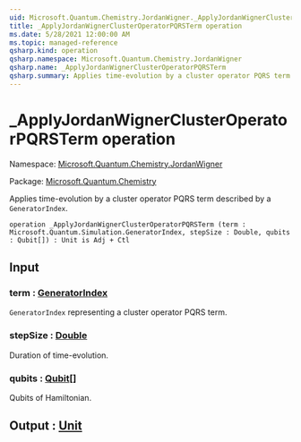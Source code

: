 ```yaml
---
uid: Microsoft.Quantum.Chemistry.JordanWigner._ApplyJordanWignerClusterOperatorPQRSTerm
title: _ApplyJordanWignerClusterOperatorPQRSTerm operation
ms.date: 5/28/2021 12:00:00 AM
ms.topic: managed-reference
qsharp.kind: operation
qsharp.namespace: Microsoft.Quantum.Chemistry.JordanWigner
qsharp.name: _ApplyJordanWignerClusterOperatorPQRSTerm
qsharp.summary: Applies time-evolution by a cluster operator PQRS term described by a `GeneratorIndex`.
---
```


# _ApplyJordanWignerClusterOperatorPQRSTerm operation

Namespace: [Microsoft.Quantum.Chemistry.JordanWigner](xref:Microsoft.Quantum.Chemistry.JordanWigner)

Package: [Microsoft.Quantum.Chemistry](https://nuget.org/packages/Microsoft.Quantum.Chemistry)


Applies time-evolution by a cluster operator PQRS term described by a `GeneratorIndex`.

```qsharp
operation _ApplyJordanWignerClusterOperatorPQRSTerm (term : Microsoft.Quantum.Simulation.GeneratorIndex, stepSize : Double, qubits : Qubit[]) : Unit is Adj + Ctl
```


## Input

### term : [GeneratorIndex](xref:Microsoft.Quantum.Simulation.GeneratorIndex)

`GeneratorIndex` representing a cluster operator PQRS term.


### stepSize : [Double](xref:microsoft.quantum.qsharp.valueliterals#double-literals)

Duration of time-evolution.


### qubits : [Qubit](xref:microsoft.quantum.qsharp.valueliterals#qubit-literals)[]

Qubits of Hamiltonian.



## Output : [Unit](xref:microsoft.quantum.qsharp.valueliterals#unit-literal)

